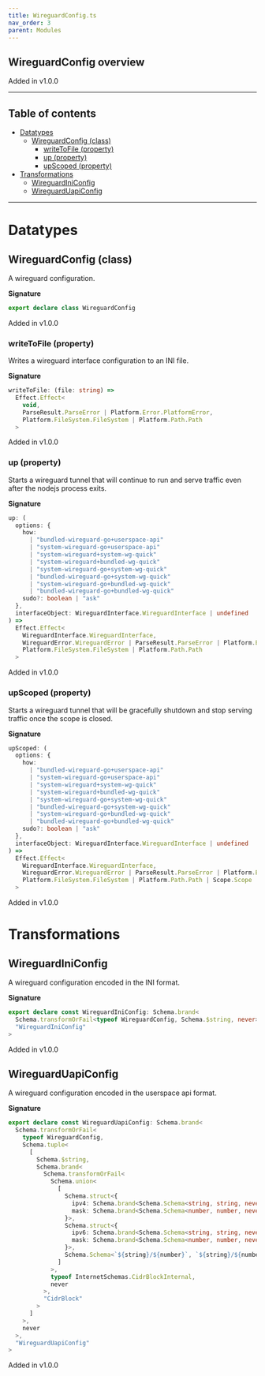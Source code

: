 ```yaml
---
title: WireguardConfig.ts
nav_order: 3
parent: Modules
---
```


## WireguardConfig overview

Added in v1.0.0

---

<h2 class="text-delta">Table of contents</h2>

- [Datatypes](#datatypes)
  - [WireguardConfig (class)](#wireguardconfig-class)
    - [writeToFile (property)](#writetofile-property)
    - [up (property)](#up-property)
    - [upScoped (property)](#upscoped-property)
- [Transformations](#transformations)
  - [WireguardIniConfig](#wireguardiniconfig)
  - [WireguardUapiConfig](#wireguarduapiconfig)

---

# Datatypes

## WireguardConfig (class)

A wireguard configuration.

**Signature**

```ts
export declare class WireguardConfig
```

Added in v1.0.0

### writeToFile (property)

Writes a wireguard interface configuration to an INI file.

**Signature**

```ts
writeToFile: (file: string) =>
  Effect.Effect<
    void,
    ParseResult.ParseError | Platform.Error.PlatformError,
    Platform.FileSystem.FileSystem | Platform.Path.Path
  >
```

Added in v1.0.0

### up (property)

Starts a wireguard tunnel that will continue to run and serve traffic
even after the nodejs process exits.

**Signature**

```ts
up: (
  options: {
    how:
      | "bundled-wireguard-go+userspace-api"
      | "system-wireguard-go+userspace-api"
      | "system-wireguard+system-wg-quick"
      | "system-wireguard+bundled-wg-quick"
      | "system-wireguard-go+system-wg-quick"
      | "bundled-wireguard-go+system-wg-quick"
      | "system-wireguard-go+bundled-wg-quick"
      | "bundled-wireguard-go+bundled-wg-quick"
    sudo?: boolean | "ask"
  },
  interfaceObject: WireguardInterface.WireguardInterface | undefined
) =>
  Effect.Effect<
    WireguardInterface.WireguardInterface,
    WireguardError.WireguardError | ParseResult.ParseError | Platform.Error.PlatformError,
    Platform.FileSystem.FileSystem | Platform.Path.Path
  >
```

Added in v1.0.0

### upScoped (property)

Starts a wireguard tunnel that will be gracefully shutdown and stop
serving traffic once the scope is closed.

**Signature**

```ts
upScoped: (
  options: {
    how:
      | "bundled-wireguard-go+userspace-api"
      | "system-wireguard-go+userspace-api"
      | "system-wireguard+system-wg-quick"
      | "system-wireguard+bundled-wg-quick"
      | "system-wireguard-go+system-wg-quick"
      | "bundled-wireguard-go+system-wg-quick"
      | "system-wireguard-go+bundled-wg-quick"
      | "bundled-wireguard-go+bundled-wg-quick"
    sudo?: boolean | "ask"
  },
  interfaceObject: WireguardInterface.WireguardInterface | undefined
) =>
  Effect.Effect<
    WireguardInterface.WireguardInterface,
    WireguardError.WireguardError | ParseResult.ParseError | Platform.Error.PlatformError,
    Platform.FileSystem.FileSystem | Platform.Path.Path | Scope.Scope
  >
```

Added in v1.0.0

# Transformations

## WireguardIniConfig

A wireguard configuration encoded in the INI format.

**Signature**

```ts
export declare const WireguardIniConfig: Schema.brand<
  Schema.transformOrFail<typeof WireguardConfig, Schema.$string, never>,
  "WireguardIniConfig"
>
```

Added in v1.0.0

## WireguardUapiConfig

A wireguard configuration encoded in the userspace api format.

**Signature**

```ts
export declare const WireguardUapiConfig: Schema.brand<
  Schema.transformOrFail<
    typeof WireguardConfig,
    Schema.tuple<
      [
        Schema.$string,
        Schema.brand<
          Schema.transformOrFail<
            Schema.union<
              [
                Schema.struct<{
                  ipv4: Schema.brand<Schema.Schema<string, string, never>, "IPv4">
                  mask: Schema.brand<Schema.Schema<number, number, never>, "IPv4CidrMask">
                }>,
                Schema.struct<{
                  ipv6: Schema.brand<Schema.Schema<string, string, never>, "IPv6">
                  mask: Schema.brand<Schema.Schema<number, number, never>, "IPv6CidrMask">
                }>,
                Schema.Schema<`${string}/${number}`, `${string}/${number}`, never>
              ]
            >,
            typeof InternetSchemas.CidrBlockInternal,
            never
          >,
          "CidrBlock"
        >
      ]
    >,
    never
  >,
  "WireguardUapiConfig"
>
```

Added in v1.0.0
